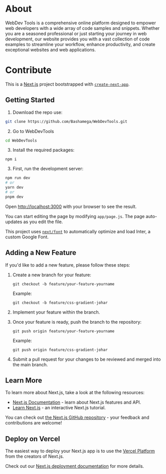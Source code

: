 # About

WebDev Tools is a comprehensive online platform designed to empower web developers with a wide array of code samples and snippets. Whether you are a seasoned professional or just starting your journey in web development, our website provides you with a vast collection of code examples to streamline your workflow, enhance productivity, and create exceptional websites and web applications.

# Contribute

This is a [Next.js](https://nextjs.org/) project bootstrapped with [`create-next-app`](https://github.com/vercel/next.js/tree/canary/packages/create-next-app).

## Getting Started

1. Download the repo use:

```bash
git clone https://github.com/Bashamega/WebDevTools.git
```

2. Go to WebDevTools

```bash
cd WebDevTools
```

3. Install the required packages:

```basha
npm i
```

3. First, run the development server:

```bash
npm run dev
# or
yarn dev
# or
pnpm dev
```

Open [http://localhost:3000](http://localhost:3000) with your browser to see the result.

You can start editing the page by modifying `app/page.js`. The page auto-updates as you edit the file.

This project uses [`next/font`](https://nextjs.org/docs/basic-features/font-optimization) to automatically optimize and load Inter, a custom Google Font.

## Adding a New Feature

If you'd like to add a new feature, please follow these steps:

1. Create a new branch for your feature:

   `git checkout -b feature/your-feature-yourname`

   Example:

   `git checkout -b feature/css-gradient-johar`

2. Implement your feature within the branch.
3. Once your feature is ready, push the branch to the repository:

   `git push origin feature/your-feature-yourname`

   Example:

   `git push origin feature/css-gradient-johar`

4. Submit a pull request for your changes to be reviewed and merged into the main branch.

## Learn More

To learn more about Next.js, take a look at the following resources:

- [Next.js Documentation](https://nextjs.org/docs) - learn about Next.js features and API.
- [Learn Next.js](https://nextjs.org/learn) - an interactive Next.js tutorial.

You can check out [the Next.js GitHub repository](https://github.com/vercel/next.js/) - your feedback and contributions are welcome!

## Deploy on Vercel

The easiest way to deploy your Next.js app is to use the [Vercel Platform](https://vercel.com/new?utm_medium=default-template&filter=next.js&utm_source=create-next-app&utm_campaign=create-next-app-readme) from the creators of Next.js.

Check out our [Next.js deployment documentation](https://nextjs.org/docs/deployment) for more details.
